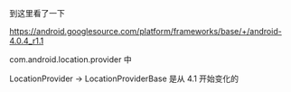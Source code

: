


到这里看了一下 

https://android.googlesource.com/platform/frameworks/base/+/android-4.0.4_r1.1


com.android.location.provider 中

LocationProvider -> LocationProviderBase 是从 4.1 开始变化的
